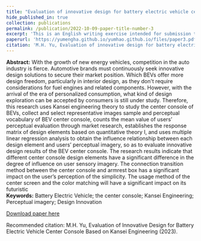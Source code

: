 ```yaml
---
title: "Evaluation of innovative design for battery electric vehicle center console based kansei engineering"
hide_published_in: true
collection: publications
permalink: /publication/2022-10-09-paper-title-number-3
excerpt: 'This is an English writing exercise intended for submission to an international conference. It is my first attempt at writing a paper in English. The main goal at the time was to practice English writing in preparation for my next submission to an SCI journal.'
paperurl: 'https://yumengha.github.io/yumhao.github.io/files/paper3.pdf'
citation: 'M.H. Yu, Evaluation of innovative design for battery electric vehicle center console based kansei engineering (2023).'
---
```

**Abstract:** With the growth of new energy vehicles, competition in the auto industry is fierce.
Automotive brands must continuously seek innovative design solutions to secure their market 
position. Which BEVs offer more design freedom, particularly in interior design, as they don't 
require considerations for fuel engines and related components. However, with the arrival of 
the era of personalized consumption, what kind of design exploration can be accepted by 
consumers is still under study. Therefore, this research uses Kansei engineering theory to study 
the center console of BEVs, collect and select representative images sample and perceptual 
vocabulary of BEV center console, counts the mean value of users’ perceptual evaluation 
through market research, establishes the response matrix of design elements based on 
quantitative theory Ⅰ, and uses multiple linear regression analysis to obtain the influence 
relationship between each design element and users’ perceptual imagery, so as to evaluate 
innovative design results of the BEV center console. The research results indicate that different 
center console design elements have a significant difference in the degree of influence on user 
sensory imagery. The connection transition method between the center console and armrest box 
has a significant impact on the user’s perception of the simplicity. The usage method of the 
center screen and the color matching will have a significant impact on its futuristic  
**Keywords:** Battery Electric Vehicle; the center console; Kansei Engineering; Perceptual imagery; Design Innovation


[Download paper here](https://yumengha.github.io/yumhao.github.io/files/paper3.pdf)

Recommended citation: M.H. Yu, Evaluation of Innovative Design for Battery Electric Vehicle Center Console Based on Kansei Engineering (2023).
